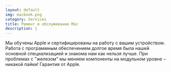 ```yaml
---
layout: default
img: macbook.png
category: Services
title: Ремонт и обслуживание Mac
description: |
---
```

Мы обучены Apple и сертифицированы на работу с вашим устройством. Работа с программным обеспечением долгое время была нашей основной специализацией и знакома нам как нельзя лучше. При проблемах с "железом" мы меняем компоненты на модульном уровне – никакой пайки! Гарантия от Apple.
